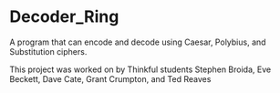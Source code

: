 # Decoder_Ring
A program that can encode and decode using Caesar, Polybius, and Substitution ciphers.

This project was worked on by Thinkful students Stephen Broida, Eve Beckett, Dave Cate, Grant Crumpton, and Ted Reaves
